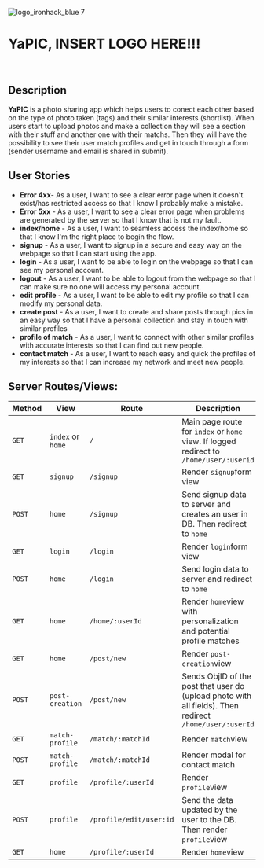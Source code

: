 ![logo_ironhack_blue 7](https://user-images.githubusercontent.com/23629340/40541063-a07a0a8a-601a-11e8-91b5-2f13e4e6b441.png)

# YaPIC, INSERT LOGO HERE!!!

<br>

## Description

**YaPIC** is a photo sharing app which helps users to conect each other based on the type of photo taken (tags) and their similar interests (shortlist). When users start to upload photos and make a collection they will see a section with their stuff and another one with their matchs. Then they will have the possibility to see their user match profiles and get in touch through a form (sender username and email is shared in submit).

## User Stories

- **Error 4xx**- As a user, I want to see a clear error page when it doesn't exist/has restricted access so that I know I probably make a mistake.
- **Error 5xx** -  As a user, I want to see a clear error page when problems are generated by the server so that I know that is not my fault.
- **index/home** - As a user, I want to seamless access the index/home so that I know I'm the right place to begin the flow.
- **signup** - As a user, I want to signup in a secure and easy way on the webpage so that I can start using the app.
- **login** - As a user, I want to be able to login on the webpage so that I can see my personal account.
- **logout** - As a user, I want to be able to logout from the webpage so that I can make sure no one will access my personal account.
- **edit profile** - As a user, I want to be able to edit my profile so that I can modify my personal data.
- **create post** - As a user, I want to create and share posts through pics in an easy way so that I have a personal collection and stay in touch with similar profiles
- **profile of match** - As a user, I want to connect with other similar profiles with accurate interests so that I can find out new people.
- **contact match** - As a user, I want to reach easy and quick the profiles of my interests so that I can increase my network and meet new people.

## Server Routes/Views:


|**Method**    |    **View**           |    **Route**     |   **Description**       |          **Request - Body**                     |
|--------------|-------------------|------------------------|-----------------------------------|---------------------|
|`GET`         |   `index` or `home`            |      `/`               | Main page route for `ìndex` or `home` view. If logged redirect to `/home/user/:userid`  |   {req.session.userID} |
|`GET`         | `signup`            |    `/signup`           | Render `signup`form view          |                     |
|`POST`        |  `home`           |    `/signup`           | Send signup data to server and creates an user in DB. Then redirect to `home`                                   |          {username, email, password}           |
|`GET`         |  `login`           |      `/login`          | Render `login`form view           |                     |
|`POST`        |   `home`          |      `/login`          | Send login data to server and redirect to `home`     | {email, password}            |
|`GET`         |   `home`          |      `/home/:userId`           | Render `home`view with personalization and potential profile matches                | {req.session.userID}    |
|`GET`        |    `home`         |      `/post/new`     | Render `post-creation`view  |  |
|`POST`        |    `post-creation`         |      `/post/new`     | Sends ObjID of the post that user do (upload photo with all fields). Then redirect `/home/user/:userId`   | {req.session.userID, req.file.path} |
|`GET`        |     `match-profile`          |      `/match/:matchId`    | Render `match`view   | {req.session.matchID} |
|`POST`        |     `match-profile`          |      `/match/:matchId`    | Render modal for contact match   |  |
|`GET`         |     `profile`        |      `/profile/:userId`        | Render `profile`view             | {req.session.userID                    |
|`POST`        |    `profile`         |      `/profile/edit/user:id` | Send the data updated by the user to the DB. Then render `profile`view  | {req.session.userID, name, age, genre, interests, country, req.file.path}  |
|`GET`        |    `home`         |      `/profile/:userId` | Render `home`view  |   |


